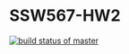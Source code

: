 # SSW567-HW2

[![build status of master](https://travis-ci.org/tsmith567/Triangle567.svg?branch=master)](https://travis-ci.com/nebulouspianist/SSW567-HW2)
